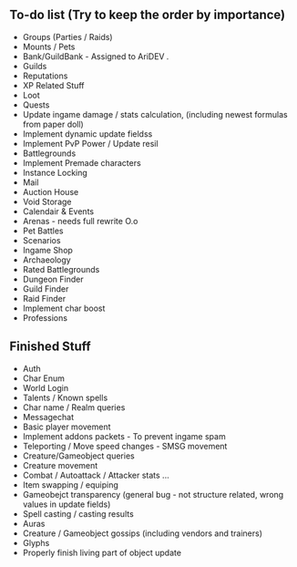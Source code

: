 ## To-do list (Try to keep the order by importance)
* Groups (Parties / Raids)
* Mounts / Pets
* Bank/GuildBank - Assigned to AriDEV *.*
* Guilds
* Reputations
* XP Related Stuff
* Loot
* Quests
* Update ingame damage / stats calculation, (including newest formulas from paper doll)
* Implement dynamic update fieldss
* Implement PvP Power / Update resil
* Battlegrounds
* Implement Premade characters
* Instance Locking
* Mail
* Auction House
* Void Storage
* Calendair & Events
* Arenas - needs full rewrite O.o
* Pet Battles
* Scenarios
* Ingame Shop
* Archaeology
* Rated Battlegrounds
* Dungeon Finder
* Guild Finder
* Raid Finder
* Implement char boost
* Professions

## Finished Stuff
* Auth
* Char Enum
* World Login
* Talents / Known spells
* Char name / Realm queries
* Messagechat
* Basic player movement
* Implement addons packets - To prevent ingame spam
* Teleporting / Move speed changes - SMSG movement
* Creature/Gameobject queries
* Creature movement
* Combat / Autoattack / Attacker stats ...
* Item swapping / equiping
* Gameobejct transparency (general bug - not structure related, wrong values in update fields)
* Spell casting / casting results
* Auras
* Creature / Gameobject gossips (including vendors and trainers)
* Glyphs
* Properly finish living part of object update
